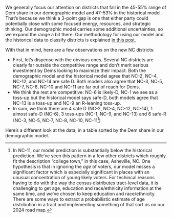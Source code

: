 We generally focus our attention on districts that fall in the 45-55% range of Dem share
in our demographic model and 47-53% in the historical model.
That’s because we think a 3-point gap is one
that either party could potentially close with some focused energy,
resources, and strategic thinking. Our demographic model carries some
additional uncertainties, so we expand the range a bit there.  Our methodology for
using our model and the historical data to classify districts is explained
[in this post][BRMethodology].

[BRMethodology]: https://blueripplepolitics.org/blog/high-yield-donation-opportunities

With that in mind,  here are a few observations on the new NC districts:

- First, let’s dispense with the obvious ones. Several NC districts are clearly
far outside the competitive range and don’t merit serious investment by Dems
looking to maximize their impact. Both the demographic model and the historical
model agree that NC-2, NC-4, NC-12, and NC-14 are safe D.
Both models also agree that NC-3, NC-5, NC-7, NC-8, NC-10 and NC-11 are far out of reach for Dems.
- We think the rest are competitive: NC-6 is likely-D, NC-1 we see as a toss-up but the
historical model says safe-D, both models agree that NC-13 is a toss-up and NC-9
an R-leaning toss-up.
- In sum, we think there are 4 safe D (NC-2, NC-4, NC-12, NC-14), 1 almost safe-D (NC-6),
3 toss-ups (NC-1, NC-9, and NC-13) and 6 safe-R (NC-3, NC-5, NC-7, NC-8, NC-10, NC-11[^collegeTown])

Here’s a different look at the data, in a table sorted by the Dem share in our demographic model.

[^collegeTown]: In NC-11, our model prediction is substantially below the historical prediction.
We’ve seen this pattern in a few other districts which roughly fit the description “college town,”
in this case, Asheville, NC.  One hypothesis is that in ignoring the *age* of voters, our model
misses a significant factor which is especially significant in places with an unusual concentration
of young likely voters. For techincal reasons having to do with the way the census distributes
tract-level data, it is challenging to get age, education and race/ethnicity
information at the same time, and we’ve chosen to keep education and race/ethnicity.
There are some ways to extract a probabilistic estimate of age distribution in a tract and
implementing something of that sort os on our 2024 road map.
